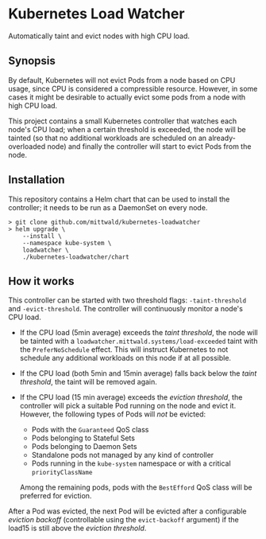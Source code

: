 # Kubernetes Load Watcher

Automatically taint and evict nodes with high CPU load.

## Synopsis

By default, Kubernetes will not evict Pods from a node based on CPU usage, since CPU is considered a compressible resource. However, in some cases it might be desirable to actually evict some pods from a node with high CPU load.

This project contains a small Kubernetes controller that watches each node's CPU load; when a certain threshold is exceeded, the node will be tainted (so that no additional workloads are scheduled on an already-overloaded node) and finally the controller will start to evict Pods from the node.

## Installation

This repository contains a Helm chart that can be used to install the controller; it needs to be run as a DaemonSet on every node.

```console
> git clone github.com/mittwald/kubernetes-loadwatcher
> helm upgrade \
    --install \
    --namespace kube-system \
    loadwatcher \
    ./kubernetes-loadwatcher/chart
``` 

## How it works

This controller can be started with two threshold flags: `-taint-threshold` and `-evict-threshold`. The controller will continuously monitor a node's CPU load.

- If the CPU load (5min average) exceeds the _taint threshold_, the node will be tainted with a `loadwatcher.mittwald.systems/load-exceeded` taint with the `PreferNoSchedule` effect. This will instruct Kubernetes to not schedule any additional workloads on this node if at all possible. 
- If the CPU load (both 5min and 15min average) falls back below the _taint threshold_, the taint will be removed again.
- If the CPU load (15 min average) exceeds the _eviction threshold_, the controller will pick a suitable Pod running on the node and evict it. However, the following types of Pods will _not_ be evicted:

    - Pods with the `Guaranteed` QoS class
    - Pods belonging to Stateful Sets
    - Pods belonging to Daemon Sets
    - Standalone pods not managed by any kind of controller
    - Pods running in the `kube-system` namespace or with a critical `priorityClassName`
    
  Among the remaining pods, pods with the `BestEfford` QoS class will be preferred for eviction.
  
After a Pod was evicted, the next Pod will be evicted after a configurable _eviction backoff_ (controllable using the `evict-backoff` argument) if the load15 is still above the _eviction threshold_.